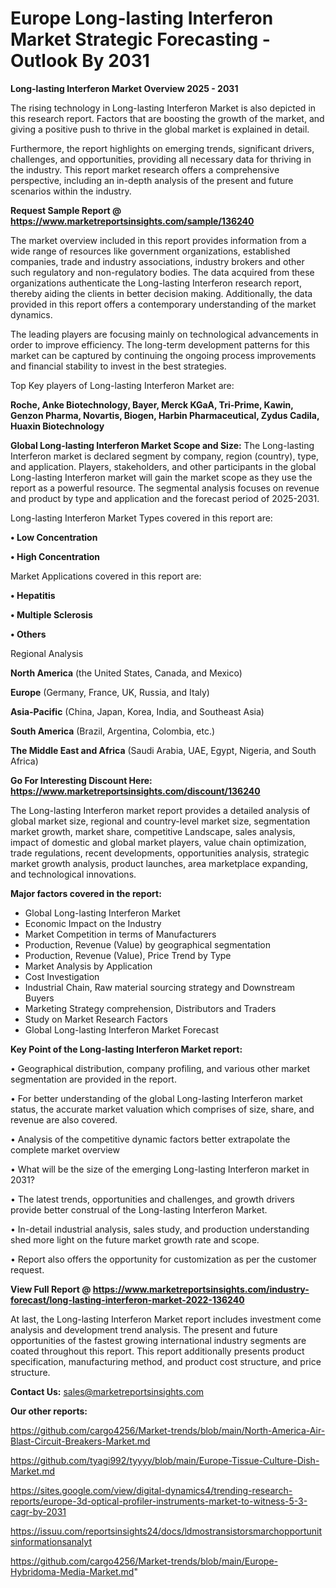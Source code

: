  # Europe Long-lasting Interferon Market Strategic Forecasting - Outlook By 2031

<Strong> Long-lasting Interferon Market Overview 2025 - 2031</strong>

The rising technology in Long-lasting Interferon Market is also depicted in this research report. Factors that are boosting the growth of the market, and giving a positive push to thrive in the global market is explained in detail.

Furthermore, the report highlights on emerging trends, significant drivers, challenges, and opportunities, providing all necessary data for thriving in the industry. This report market research offers a comprehensive perspective, including an in-depth analysis of the present and future scenarios within the industry.

<strong>Request Sample Report @ <a href=https://www.marketreportsinsights.com/sample/136240>https://www.marketreportsinsights.com/sample/136240</a></strong>

The market overview included in this report provides information from a wide range of resources like government organizations, established companies, trade and industry associations, industry brokers and other such regulatory and non-regulatory bodies. The data acquired from these organizations authenticate the Long-lasting Interferon research report, thereby aiding the clients in better decision making. Additionally, the data provided in this report offers a contemporary understanding of the market dynamics.

The leading players are focusing mainly on technological advancements in order to improve efficiency. The long-term development patterns for this market can be captured by continuing the ongoing process improvements and financial stability to invest in the best strategies.

Top Key players of Long-lasting Interferon Market are:

<strong>Roche, Anke Biotechnology, Bayer, Merck KGaA, Tri-Prime, Kawin, Genzon Pharma, Novartis, Biogen, Harbin Pharmaceutical, Zydus Cadila, Huaxin Biotechnology</strong>

<strong><b>Global Long-lasting Interferon Market Scope and Size:</b></strong>
The Long-lasting Interferon market is declared segment by company, region (country), type, and application. Players, stakeholders, and other participants in the global Long-lasting Interferon market will gain the market scope as they use the report as a powerful resource. The segmental analysis focuses on revenue and product by type and application and the forecast period of 2025-2031.

Long-lasting Interferon Market Types covered in this report are:

<strong>• Low Concentration

• High Concentration</strong>

Market Applications covered in this report are:

<strong>• Hepatitis

• Multiple Sclerosis

• Others</strong> 

Regional Analysis

<strong>North America</strong> (the United States, Canada, and Mexico)

<strong>Europe</strong> (Germany, France, UK, Russia, and Italy)

<strong>Asia-Pacific</strong> (China, Japan, Korea, India, and Southeast Asia)

<strong>South America</strong> (Brazil, Argentina, Colombia, etc.)

<strong>The Middle East and Africa</strong> (Saudi Arabia, UAE, Egypt, Nigeria, and South Africa)

<strong>Go For Interesting Discount Here: <a href=https://www.marketreportsinsights.com/discount/136240>https://www.marketreportsinsights.com/discount/136240</a></strong>

The Long-lasting Interferon market report provides a detailed analysis of global market size, regional and country-level market size, segmentation market growth, market share, competitive Landscape, sales analysis, impact of domestic and global market players, value chain optimization, trade regulations, recent developments, opportunities analysis, strategic market growth analysis, product launches, area marketplace expanding, and technological innovations.

<strong><b>Major factors covered in the report:</b></strong>
<ul>
  <li>Global Long-lasting Interferon Market </li>
  <li>Economic Impact on the Industry</li>
  <li>Market Competition in terms of Manufacturers</li>
  <li>Production, Revenue (Value) by geographical segmentation</li>
  <li>Production, Revenue (Value), Price Trend by Type</li>
  <li>Market Analysis by Application</li>
  <li>Cost Investigation</li>
  <li>Industrial Chain, Raw material sourcing strategy and Downstream Buyers</li>
  <li>Marketing Strategy comprehension, Distributors and Traders</li>
  <li>Study on Market Research Factors</li>
  <li>Global Long-lasting Interferon Market Forecast</li>
</ul>

<strong><b>Key Point of the Long-lasting Interferon Market report:</b></strong>

• Geographical distribution, company profiling, and various other market segmentation are provided in the report.

• For better understanding of the global Long-lasting Interferon market status, the accurate market valuation which comprises of size, share, and revenue are also covered.

• Analysis of the competitive dynamic factors better extrapolate the complete market overview

• What will be the size of the emerging Long-lasting Interferon market in 2031?

• The latest trends, opportunities and challenges, and growth drivers provide better construal of the Long-lasting Interferon Market.

• In-detail industrial analysis, sales study, and production understanding shed more light on the future market growth rate and scope.

• Report also offers the opportunity for customization as per the customer request.

<strong><b>View Full Report @ <a href=https://www.marketreportsinsights.com/industry-forecast/long-lasting-interferon-market-2022-136240>https://www.marketreportsinsights.com/industry-forecast/long-lasting-interferon-market-2022-136240</a></b></strong>


At last, the Long-lasting Interferon Market report includes investment come analysis and development trend analysis. The present and future opportunities of the fastest growing international industry segments are coated throughout this report. This report additionally presents product specification, manufacturing method, and product cost structure, and price structure.

<strong>Contact Us:</strong>
sales@marketreportsinsights.com

<strong>Our other reports:</strong>

<a href=https://github.com/cargo4256/Market-trends/blob/main/North-America-Air-Blast-Circuit-Breakers-Market.md>https://github.com/cargo4256/Market-trends/blob/main/North-America-Air-Blast-Circuit-Breakers-Market.md</a>

<a href=https://github.com/tyagi992/tyyyy/blob/main/Europe-Tissue-Culture-Dish-Market.md>https://github.com/tyagi992/tyyyy/blob/main/Europe-Tissue-Culture-Dish-Market.md</a>

<a href=https://sites.google.com/view/digital-dynamics4/trending-research-reports/europe-3d-optical-profiler-instruments-market-to-witness-5-3-cagr-by-2031>https://sites.google.com/view/digital-dynamics4/trending-research-reports/europe-3d-optical-profiler-instruments-market-to-witness-5-3-cagr-by-2031</a>

<a href=https://issuu.com/reportsinsights24/docs/ldmostransistorsmarchopportunitsinformationsanalyt>https://issuu.com/reportsinsights24/docs/ldmostransistorsmarchopportunitsinformationsanalyt</a>

<a href=https://github.com/cargo4256/Market-trends/blob/main/Europe-Hybridoma-Media-Market.md>https://github.com/cargo4256/Market-trends/blob/main/Europe-Hybridoma-Media-Market.md</a>"

